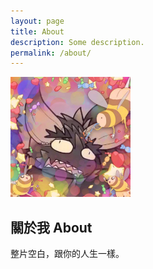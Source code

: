 ```yaml
---
layout: page
title: About
description: Some description.
permalink: /about/
---
```


<img itemprop="image" class="img-rounded" src="/assets/img/profile.jpg" alt="Kantai" style="max-width: 192px;">

## 關於我 About

整片空白，跟你的人生一樣。
